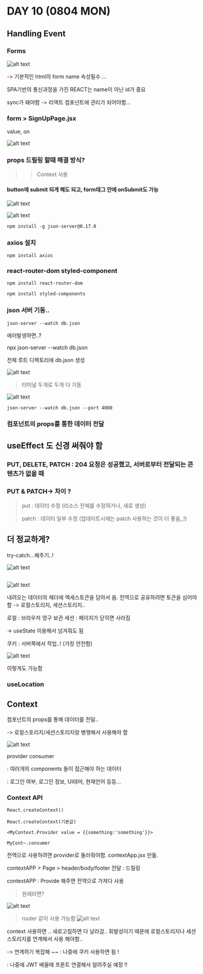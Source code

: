 # DAY 10 (0804 MON)

## Handling Event

### Forms

![alt text](image.png)

-> 기본적인 html의 form
name 속성필수 ...

SPA기반의 통신과정을 가진 REACT는 name이 아닌 id가 중요

sync가 돼야함 -> 리액트 컴포넌트에 관리가 되어야함...

### form > SignUpPage.jsx

value, on

![alt text](image-1.png)

### props 드릴링 할때 해결 방식?

> > Context 사용

#### button에 submit 되게 해도 되고, form태그 안에 onSubmit도 가능

![alt text](image-2.png)

![alt text](image-3.png)

```
npm install -g json-server@0.17.0
```

### axios 설치

```
npm install axios
```

### react-router-dom styled-component

```
npm install react-router-dom
```

```
npm install styled-components
```

### json 서버 기동..

```
json-server --watch db.json
```

에러발생하면..?

npx json-server --watch db.json

전체 루트 디렉토리에 db.json 생성

![alt text](image-4.png)

> 터미널 두개로 두개 다 기동

![alt text](image-5.png)

```
json-server --watch db.json --port 4000
```

### 컴포넌트의 props를 통한 데이터 전달

## useEffect 도 신경 써줘야 함

### PUT, DELETE, PATCH : 204 요청은 성공했고, 서버로부터 전달되는 콘텐츠가 없을 때

### PUT & PATCH-> 차이 ?

> put : 데이터 수정 (리소스 전체를 수정하거나, 새로 생성)
>
> patch : 데이터 일부 수정 (업데이트시에는 patch 사용하는 것이 더 좋음,,!)

## 더 정교하게?

try-catch...해주기..!

![alt text](image-6.png)

##

![alt text](image-7.png)

내려오는 데이터의 헤더에 엑세스토큰을 담아서 옴.
전역으로 공유하려면 토큰을 심어야 함
-> 로컬스토리지, 세션스토리지..

로컬 : 브라우저 영구 보관
세션 : 페이지가 닫히면 사라짐

-> useState 이용해서 넘겨줘도 됨

쿠키 : 서버쪽에서 작업..! (가장 안전함)

![alt text](image-8.png)

이렇게도 가능함

### useLocation

## Context

컴포넌트의 props를 통해 데이터를 전달..

-> 로컬스토리지/세션스토리지랑 병행해서 사용해야 함

![alt text](image-9.png)

provider consumer

: 여러개의 components 들이 접근해야 하는 데이터

: 로그인 여부, 로그인 정보, UI테마, 현재언어 등등...

### Context API

`React.createContext()`

```
React.createContext(기본값)

<MyContext.Provider value = {{something:'something'}}>

MyCont~.consumer
```

전역으로 사용하려면 provider로 둘러줘야함.
contextApp.jsx 만듦.

contextAPP > Page > header/body/footer 전달 : 드릴링

contextAPP : Provide 해주면 전역으로 가져다 사용

> 원래라면?

![alt text](image-11.png)

> router 같이 사용 가능함
> ![alt text](image-12.png)

context 사용하면 .. 새로고침하면 다 날라감..
휘발성이기 때문에 로컬스토리지나 세션스토리지를 연계해서 사용 해야함..

-> 연계하기 복잡해 ~~ : 나중에 쿠키 사용하면 됨 !

: 나중에 JWT 배울때 프론트 연결해서 알려주실 예정 !!
